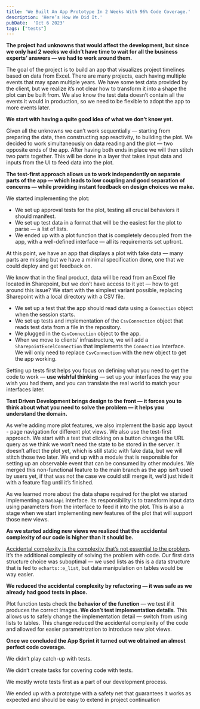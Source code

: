 ```yaml
---
title: 'We Built An App Prototype In 2 Weeks With 96% Code Coverage.'
description: 'Here’s How We Did It.'
pubDate:  'Oct 6 2023'
tags: ["tests"]
---
```


**The project had unknowns that would affect the development, but since we only had 2 weeks we didn’t have time to wait for all the business experts’ answers — we had to work around them.**

The goal of the project is to build an app that visualizes project timelines based on data from Excel. There are many projects, each having multiple events that may span multiple years. We have some test data provided by the client, but we realize it’s not clear how to transform it into a shape the plot can be built from. We also know the test data doesn’t contain all the events it would in production, so we need to be flexible to adopt the app to more events later.

**We start with having a quite good idea of what we don’t know yet.**

Given all the unknowns we can’t work sequentially —  starting from preparing the data, then constructing app reactivity, to building the plot. We decided to work simultaneously on data reading and the plot — two opposite ends of the app. After having both ends in place we will then stitch two parts together. This will be done in a layer that takes input data and inputs from the UI to feed data into the plot.

**The test-first approach allows us to work independently on separate parts of the app — which leads to low coupling and good separation of concerns — while providing instant feedback on design choices we make.**

We started implementing the plot:

- We set up approval tests for the plot, testing all crucial behaviors it should manifest.
- We set up test data in a format that will be the easiest for the plot to parse — a list of lists.
- We ended up with a plot function that is completely decoupled from the app, with a well-defined interface — all its requirements set upfront.

At this point, we have an app that displays a plot with fake data — many parts are missing but we have a minimal specification done, one that we could deploy and get feedback on.

We know that in the final product, data will be read from an Excel file located in Sharepoint, but we don’t have access to it yet — how to get around this issue? We start with the simplest variant possible, replacing Sharepoint with a local directory with a CSV file.

- We set up a test that the app should read data using a `Connection` object when the session starts.
- We set up tests and implementation of the `CsvConnection` object that reads test data from a file in the repository.
- We plugged in the `CsvConnection` object to the app.
- When we move to clients’ infrastructure, we will add a `SharepointExcelConnection` that implements the `Connection` interface. We will only need to replace `CsvConnection` with the new object to get the app working.

Setting up tests first helps you focus on defining what you need to get the code to work — **use wishful thinking** — set up your interfaces the way you wish you had them, and you can translate the real world to match your interfaces later.

**Test Driven Development brings design to the front — it forces you to think about what you need to solve the problem — it helps you understand the domain.**

As we’re adding more plot features, we also implement the basic app layout - page navigation for different plot views. We also use the test-first approach. We start with a test that clicking on a button changes the URL query as we think we won’t need the state to be stored in the server. It doesn’t affect the plot yet, which is still static with fake data, but we will stitch those two later. We end up with a module that is responsible for setting up an observable event that can be consumed by other modules. We merged this non-functional feature to the main branch as the app isn’t used by users yet, if that was not the case we could still merge it, we’d just hide it with a feature flag until it’s finished.

As we learned more about the data shape required for the plot we started implementing a `DataApi` interface. Its responsibility is to transform input data using parameters from the interface to feed it into the plot. This is also a stage when we start implementing new features of the plot that will support those new views.

**As we started adding new views we realized that the accidental complexity of our code is higher than it should be.**

[Accidental complexity is the complexity that’s not essential to the problem](https://en.wikipedia.org/wiki/No_Silver_Bullet). It’s the additional complexity of solving the problem with code. Our first data structure choice was suboptimal — we used lists as this is a data structure that is fed to `echarts::e_list`, but data manipulation on tables would be way easier.

**We reduced the accidental complexity by refactoring — it was safe as we already had good tests in place.**

Plot function tests check the **behavior of the function** — we test if it produces the correct images. **We don’t test implementation details**. This allows us to safely change the implementation detail — switch from using lists to tables. This change reduced the accidental complexity of the code and allowed for easier parametrization to introduce new plot views.

**Once we concluded the App Sprint it turned out we obtained an almost perfect code coverage.**

We didn’t play catch-up with tests.

We didn’t create tasks for covering code with tests.

We mostly wrote tests first as a part of our development process.

We ended up with a prototype with a safety net that guarantees it works as expected and should be easy to extend in project continuation
